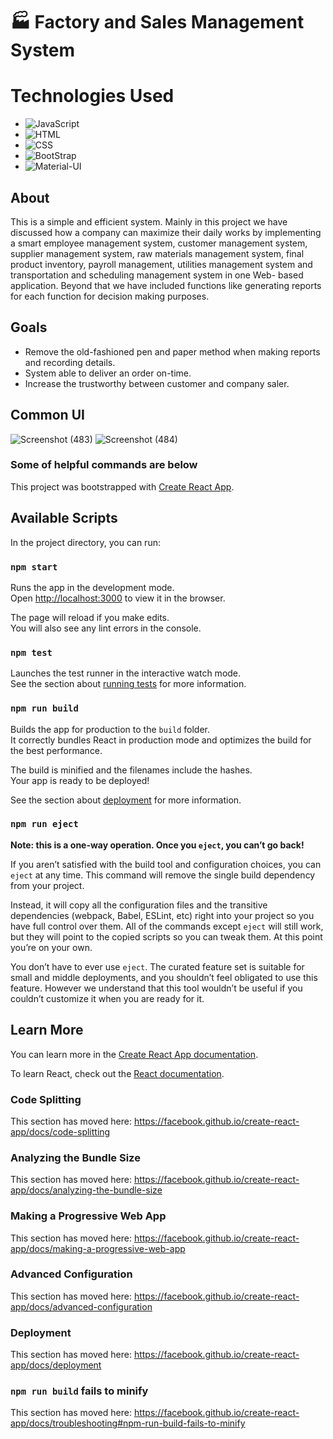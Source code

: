 # 🏭 Factory and Sales Management System

# Technologies Used
* ![JavaScript](https://img.shields.io/badge/Language-JavaScript-orange)
* ![HTML](https://img.shields.io/badge/Language-HTML-green)
* ![CSS](https://img.shields.io/badge/Language-CSS-blue)
* ![BootStrap](https://img.shields.io/badge/Language-BootStrap-purple)
* ![Material-UI](https://img.shields.io/badge/Language-MaterialUI-blue)

## About 
This is a simple and efficient system. Mainly in this project we have discussed how a company can maximize their daily works by implementing a smart employee management system, customer management system, supplier management system, raw materials management system, final product inventory, payroll management, utilities management system and transportation and scheduling management system in one Web- based application. Beyond that we have included functions like generating reports for each function for decision making purposes.

## Goals
* Remove the old-fashioned pen and paper method when making reports and recording details.
* System able to deliver an order on-time.
* Increase the trustworthy between customer and company saler.

## Common UI
![Screenshot (483)](https://user-images.githubusercontent.com/57215584/96398641-ef9c9280-11e9-11eb-95ce-625e010bb691.png)
![Screenshot (484)](https://user-images.githubusercontent.com/57215584/96398662-fdeaae80-11e9-11eb-8245-3ec86886eda6.png)




### Some of helpful commands are below
This project was bootstrapped with [Create React App](https://github.com/facebook/create-react-app).

## Available Scripts

In the project directory, you can run:

### `npm start`

Runs the app in the development mode.<br />
Open [http://localhost:3000](http://localhost:3000) to view it in the browser.

The page will reload if you make edits.<br />
You will also see any lint errors in the console.

### `npm test`

Launches the test runner in the interactive watch mode.<br />
See the section about [running tests](https://facebook.github.io/create-react-app/docs/running-tests) for more information.

### `npm run build`

Builds the app for production to the `build` folder.<br />
It correctly bundles React in production mode and optimizes the build for the best performance.

The build is minified and the filenames include the hashes.<br />
Your app is ready to be deployed!

See the section about [deployment](https://facebook.github.io/create-react-app/docs/deployment) for more information.

### `npm run eject`

**Note: this is a one-way operation. Once you `eject`, you can’t go back!**

If you aren’t satisfied with the build tool and configuration choices, you can `eject` at any time. This command will remove the single build dependency from your project.

Instead, it will copy all the configuration files and the transitive dependencies (webpack, Babel, ESLint, etc) right into your project so you have full control over them. All of the commands except `eject` will still work, but they will point to the copied scripts so you can tweak them. At this point you’re on your own.

You don’t have to ever use `eject`. The curated feature set is suitable for small and middle deployments, and you shouldn’t feel obligated to use this feature. However we understand that this tool wouldn’t be useful if you couldn’t customize it when you are ready for it.

## Learn More

You can learn more in the [Create React App documentation](https://facebook.github.io/create-react-app/docs/getting-started).

To learn React, check out the [React documentation](https://reactjs.org/).

### Code Splitting

This section has moved here: https://facebook.github.io/create-react-app/docs/code-splitting

### Analyzing the Bundle Size

This section has moved here: https://facebook.github.io/create-react-app/docs/analyzing-the-bundle-size

### Making a Progressive Web App

This section has moved here: https://facebook.github.io/create-react-app/docs/making-a-progressive-web-app

### Advanced Configuration

This section has moved here: https://facebook.github.io/create-react-app/docs/advanced-configuration

### Deployment

This section has moved here: https://facebook.github.io/create-react-app/docs/deployment

### `npm run build` fails to minify

This section has moved here: https://facebook.github.io/create-react-app/docs/troubleshooting#npm-run-build-fails-to-minify
